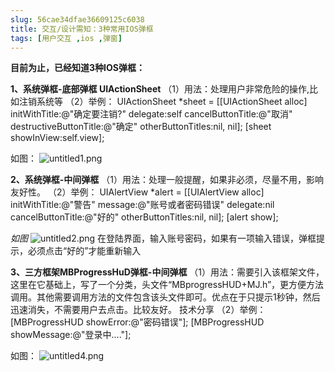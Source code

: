 ```yaml
---
slug: 56cae34dfae36609125c6038
title: 交互/设计需知：3种常用IOS弹框
tags: [用户交互 ,ios ,弹窗]
---
```


**目前为止，已经知道3种IOS弹框：**

**1、系统弹框-底部弹框 UIActionSheet**
（1）用法：处理用户非常危险的操作,比如注销系统等
（2）举例：
UIActionSheet *sheet = [[UIActionSheet alloc] initWithTitle:@"确定要注销?" delegate:self cancelButtonTitle:@"取消" destructiveButtonTitle:@"确定" otherButtonTitles:nil, nil];
  [sheet showInView:self.view];

如图：
 ![untitled1.png](https://static.gaoqixhb.com/Fj9mvcUq1DyCU9hahCbwxWlu1vCW)
 
**2、系统弹框-中间弹框**
（1）用法：处理一般提醒，如果非必须，尽量不用，影响友好性。
（2）举例：
UIAlertView *alert = [[UIAlertView alloc] initWithTitle:@"警告" message:@"账号或者密码错误" delegate:nil cancelButtonTitle:@"好的" otherButtonTitles:nil, nil];
       [alert show];

*如图*
 ![untitled2.png](https://static.gaoqixhb.com/Fk35RxTahyR21fXDi44B7k31zErY)
在登陆界面，输入账号密码，如果有一项输入错误，弹框提示，必须点击“好的”才能重新输入

**3、三方框架MBProgressHuD弹框-中间弹框**
（1）用法：需要引入该框架文件，这里在它基础上，写了一个分类，头文件“MBprogressHUD+MJ.h”，更方便方法调用。其他需要调用方法的文件包含该头文件即可。优点在于只提示1秒钟，然后迅速消失，不需要用户去点击。比较友好。
技术分享
（2）举例：
[MBProgressHUD showError:@"密码错误"];
[MBProgressHUD showMessage:@"登录中...."];

如图：
 ![untitled4.png](https://static.gaoqixhb.com/FmqlxMNkOhYdbICUIp_epWCAuqe_)
